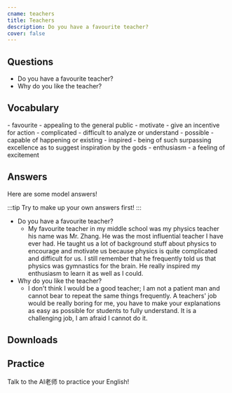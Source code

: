 ```yaml
---
cname: teachers
title: Teachers
description: Do you have a favourite teacher?
cover: false
---
```

<banner></banner>

## Questions

- Do you have a favourite teacher?
- Why do you like the teacher?

## Vocabulary

<vocab-list>
- favourite
  - appealing to the general public
- motivate
  - give an incentive for action
- complicated
  - difficult to analyze or understand
- possible
  - capable of happening or existing
- inspired
  - being of such surpassing excellence as to suggest inspiration by the gods
- enthusiasm
  - a feeling of excitement  

<!-- blank -->

</vocab-list>

## Answers
Here are some model answers!

:::tip
Try to make up your own answers first!
:::

- Do you have a favourite teacher?
  - My favourite teacher in my middle school was my physics teacher his name was Mr. Zhang. He was the most influential teacher I have ever had. He taught us a lot of background stuff about physics to encourage and motivate us because physics is quite complicated and difficult for us. I still remember that he frequently told us that physics was gymnastics for the brain. He really inspired my enthusiasm to learn it as well as I could.
- Why do you like the teacher?
  - I don&#39;t think I would be a good teacher; I am not a patient man and cannot bear to repeat the same things frequently. A teachers&#39; job would be really boring for me, you have to make your explanations as easy as possible for students to fully understand. It is a challenging job, I am afraid I cannot do it.

## Downloads
<downloads></downloads>

## Practice
Talk to the AI老师 to practice your English!
<qrfooter></qrfooter>




